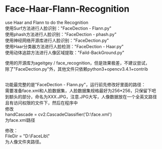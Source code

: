 # Face-Haar-Flann-Recognition
use Haar and Flann to do the Recognition<br>
使用Surf方法进行人脸识别："FaceDection - Flann.py"<br>
使用phash方法进行人脸识别："FaceDection - phash.py"<br>
使用神经网络开源库进行人脸识别："FaceDection.py"<br>
使用Haar分类器方法进行人脸检测："FaceDection - Haar.py"<br>
使用动体追踪方法进行人像区域提取："Faild-BackGround.py"<br>

使用的开源库为ageitgey / face_recognition，但是效果极差，不建议尝试，<br>
除了"FaceDection.py"外，其他文件只依赖python3+opencv3.4.1+contrib<br><br>

功能最完整的是"FaceDection - Flann.py"，运行前先修改好里面的路径：<br>
需要准备face.xml和人脸数据集，人脸数据集规格最好为256*256，只保留下吧到额头的部分，命名为XXX.JPG，注意.JPG大写，人像数据放在一个全英文路径且有访问权限的文件下，然后在程序中<br>
修改<br>
handCascade = cv2.CascadeClassifier('D:\\face.xml')<br>
为face.xml路径<br>

修改：<br>
FileDir = "D:\\FaceLib\\"<br>
为人像文件夹路径。<br>

